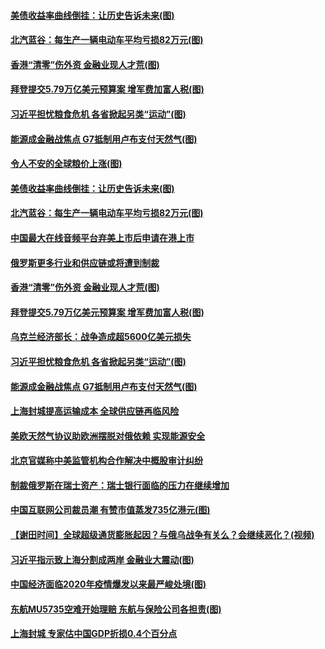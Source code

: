 #### [美债收益率曲线倒挂：让历史告诉未来(图)](../pages/p5/1002018.md) 
#### [北汽蓝谷：每生产一辆电动车平均亏损82万元(图)](../pages/p5/1002008.md) 
#### [香港“清零”伤外资 金融业现人才荒(图)](../pages/p5/1001989.md) 
#### [拜登提交5.79万亿美元预算案 增军费加富人税(图)](../pages/p5/1001988.md) 
#### [习近平担忧粮食危机 各省掀起另类“运动”(图)](../pages/p5/1001975.md) 
#### [能源成金融战焦点 G7抵制用卢布支付天然气(图)](../pages/p5/1001973.md) 
#### [令人不安的全球粮价上涨(图)](../pages/p5/1002021.md) 
#### [美债收益率曲线倒挂：让历史告诉未来(图)](../pages/p5/1002018.md) 
#### [北汽蓝谷：每生产一辆电动车平均亏损82万元(图)](../pages/p5/1002008.md) 
#### [中国最大在线音频平台弃美上市后申请在港上市](../pages/p5/1001997.md) 
#### [俄罗斯更多行业和供应链或将遭到制裁](../pages/p5/1001996.md) 
#### [香港“清零”伤外资 金融业现人才荒(图)](../pages/p5/1001989.md) 
#### [拜登提交5.79万亿美元预算案 增军费加富人税(图)](../pages/p5/1001988.md) 
#### [乌克兰经济部长：战争造成超5600亿美元损失](../pages/p5/1001982.md) 
#### [习近平担忧粮食危机 各省掀起另类“运动”(图)](../pages/p5/1001975.md) 
#### [能源成金融战焦点 G7抵制用卢布支付天然气(图)](../pages/p5/1001973.md) 
#### [上海封城提高运输成本 全球供应链再临风险](../pages/p5/1001959.md) 
#### [美欧天然气协议助欧洲摆脱对俄依赖 实现能源安全](../pages/p5/1001933.md) 
#### [北京官媒称中美监管机构合作解决中概股审计纠纷](../pages/p5/1001932.md) 
#### [制裁俄罗斯在瑞士资产：瑞士银行面临的压力在继续增加](../pages/p5/1001912.md) 
#### [中国互联网公司裁员潮 有赞市值蒸发735亿港元(图)](../pages/p5/1001907.md) 
#### [【谢田时间】全球超级通货膨胀起因？与俄乌战争有关么？会继续恶化？(视频)](../pages/p5/1001887.md) 
#### [习近平指示致上海分割成两岸 金融业大震动(图)](../pages/p5/1001879.md) 
#### [中国经济面临2020年疫情爆发以来最严峻处境(图)](../pages/p5/1001872.md) 
#### [东航MU5735空难开始理赔 东航与保险公司各担责(图)](../pages/p5/1001871.md) 
#### [上海封城 专家估中国GDP折损0.4个百分点](../pages/p5/1001867.md) 
